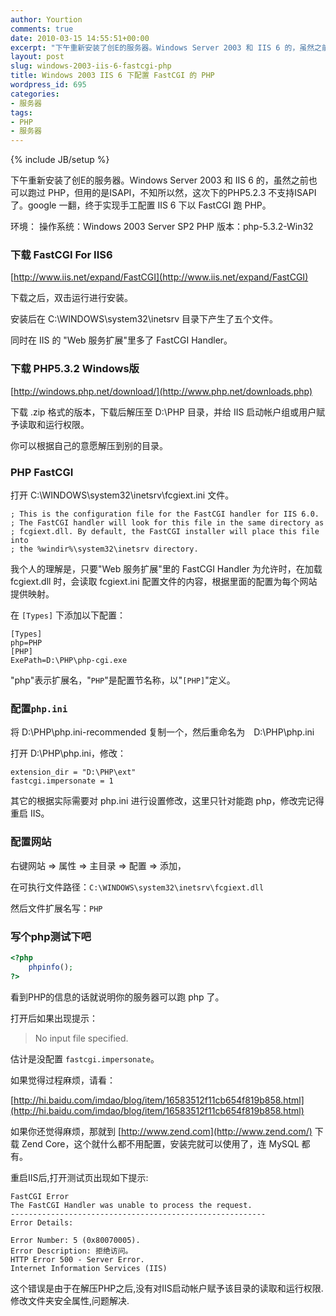 ```yaml
---
author: Yourtion
comments: true
date: 2010-03-15 14:55:51+00:00
excerpt: "下午重新安装了创E的服务器。Windows Server 2003 和 IIS 6 的，虽然之前也可以跑过 PHP，但用的是ISAPI，不知所以然，这次下的PHP5.2.3 不支持ISAPI了。google 一翻，终于实现手工配置 IIS 6 下以 FastCGI 跑 PHP。"
layout: post
slug: windows-2003-iis-6-fastcgi-php
title: Windows 2003 IIS 6 下配置 FastCGI 的 PHP
wordpress_id: 695
categories:
- 服务器
tags:
- PHP
- 服务器
---
```

{% include JB/setup %}

下午重新安装了创E的服务器。Windows Server 2003 和 IIS 6 的，虽然之前也可以跑过 PHP，但用的是ISAPI，不知所以然，这次下的PHP5.2.3 不支持ISAPI了。google 一翻，终于实现手工配置 IIS 6 下以 FastCGI 跑 PHP。

环境：
操作系统：Windows 2003 Server SP2
PHP 版本：php-5.3.2-Win32

### 下载 FastCGI For IIS6

[http://www.iis.net/expand/FastCGI](http://www.iis.net/expand/FastCGI)

下载之后，双击运行进行安装。

安装后在 C:\WINDOWS\system32\inetsrv 目录下产生了五个文件。

同时在 IIS 的 "Web 服务扩展"里多了 FastCGI Handler。

### 下载 PHP5.3.2 Windows版

[http://windows.php.net/download/](http://www.php.net/downloads.php)

下载 .zip 格式的版本，下载后解压至 D:\PHP 目录，并给 IIS 启动帐户组或用户赋予读取和运行权限。

你可以根据自己的意愿解压到别的目录。

### PHP FastCGI

打开 C:\WINDOWS\system32\inetsrv\fcgiext.ini 文件。

```
; This is the configuration file for the FastCGI handler for IIS 6.0.
; The FastCGI handler will look for this file in the same directory as
; fcgiext.dll. By default, the FastCGI installer will place this file into
; the %windir%\system32\inetsrv directory.

```


我个人的理解是，只要"Web 服务扩展"里的 FastCGI Handler 为允许时，在加载 fcgiext.dll 时，会读取 fcgiext.ini 配置文件的内容，根据里面的配置为每个网站提供映射。

在 ```[Types]``` 下添加以下配置：

```
[Types]
php=PHP
[PHP]
ExePath=D:\PHP\php-cgi.exe
```

"php"表示扩展名，"```PHP```"是配置节名称，以"```[PHP]```"定义。

### 配置```php.ini```

将 D:\PHP\php.ini-recommended 复制一个，然后重命名为　D:\PHP\php.ini

打开 D:\PHP\php.ini，修改：

```
extension_dir = "D:\PHP\ext"
fastcgi.impersonate = 1
```

其它的根据实际需要对 php.ini 进行设置修改，这里只针对能跑 php，修改完记得重启 IIS。

### 配置网站

右键网站 => 属性 => 主目录 => 配置 => 添加，

在可执行文件路径：```C:\WINDOWS\system32\inetsrv\fcgiext.dll```

然后文件扩展名写：```PHP```

### 写个php测试下吧

```php
<?php
	phpinfo();
?>
```

看到PHP的信息的话就说明你的服务器可以跑 php 了。

打开后如果出现提示：

> No input file specified.

估计是没配置 ```fastcgi.impersonate```。

如果觉得过程麻烦，请看：

[http://hi.baidu.com/imdao/blog/item/16583512f11cb654f819b858.html](http://hi.baidu.com/imdao/blog/item/16583512f11cb654f819b858.html)

如果你还觉得麻烦，那就到 [http://www.zend.com](http://www.zend.com/) 下载 Zend Core，这个就什么都不用配置，安装完就可以使用了，连 MySQL 都有。

重启IIS后,打开测试页出现如下提示:

```
FastCGI Error
The FastCGI Handler was unable to process the request.
---------------------------------------------------------
Error Details:

Error Number: 5 (0x80070005).
Error Description: 拒绝访问。
HTTP Error 500 - Server Error.
Internet Information Services (IIS)
```

这个错误是由于在解压PHP之后,没有对IIS启动帐户赋予该目录的读取和运行权限.修改文件夹安全属性,问题解决.

